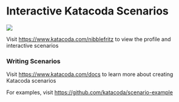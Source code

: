 # Interactive Katacoda Scenarios

[![](http://shields.katacoda.com/katacoda/nibblefritz/count.svg)](https://www.katacoda.com/nibblefritz "Get your profile on Katacoda.com")

Visit https://www.katacoda.com/nibblefritz to view the profile and interactive scenarios

### Writing Scenarios
Visit https://www.katacoda.com/docs to learn more about creating Katacoda scenarios

For examples, visit https://github.com/katacoda/scenario-example
